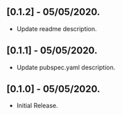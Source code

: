## [0.1.2] - 05/05/2020.

* Update readme description.

## [0.1.1] - 05/05/2020.

* Update pubspec.yaml description.

## [0.1.0] - 05/05/2020.

* Initial Release.
